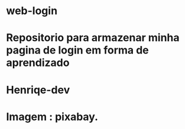 # web-login
# Repositorio para armazenar minha pagina de login em forma de aprendizado 
# Henriqe-dev
# Imagem : pixabay.
